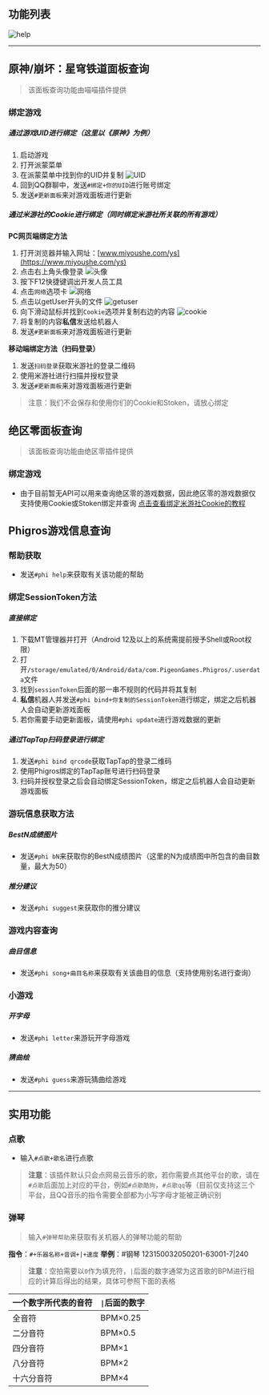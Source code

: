 ## 功能列表
![help](help.jpg)

---
## 原神/崩坏：星穹铁道面板查询

> 该面板查询功能由喵喵插件提供

### 绑定游戏
##### 通过游戏UID进行绑定（这里以《原神》为例）

1. 启动游戏
2. 打开派蒙菜单
3. 在派蒙菜单中找到你的UID并复制
![UID](3F4D8E0CCD0704842A0536DB24587991.jpg)
4. 回到QQ群聊中，发送`#绑定+你的UID`进行账号绑定
5. 发送`#更新面板`来对游戏面板进行更新

##### 通过米游社的Cookie进行绑定（同时绑定米游社所关联的所有游戏）

**PC网页端绑定方法**
1. 打开浏览器并输入网址：[www.miyoushe.com/ys](https://www.miyoushe.com/ys)
2. 点击右上角头像登录
![头像](QQ_1740408986778.png)
3. 按下F12快捷键调出开发人员工具
4. 点击`网络`选项卡
![网络](QQ_1740410198306.png)
5. 点击以getUser开头的文件
![getuser](QQ_1740410344859.png)
6. 向下滑动鼠标并找到`Cookie`选项并复制右边的内容
![cookie](QQ_1740410526452.png)
7. 将复制的内容**私信**发送给机器人
8. 发送`#更新面板`来对游戏面板进行更新

**移动端绑定方法（扫码登录）**
1. 发送`扫码登录`获取米游社的登录二维码
2. 使用米游社进行扫描并授权登录
3. 发送`#更新面板`来对游戏面板进行更新

> 注意：我们不会保存和使用你们的Cookie和Stoken，请放心绑定

## 绝区零面板查询

> 该面板查询功能由绝区零插件提供

### 绑定游戏

- 由于目前暂无API可以用来查询绝区零的游戏数据，因此绝区零的游戏数据仅支持使用Cookie或Stoken绑定并查询
[点击查看绑定米游社Cookie的教程](#通过米游社的Cookie进行绑定（同时绑定米游社所关联的所有游戏）)
## Phigros游戏信息查询
### 帮助获取

- 发送`#phi help`来获取有关该功能的帮助
### 绑定SessionToken方法
##### 直接绑定

1. 下载MT管理器并打开（Android 12及以上的系统需提前授予Shell或Root权限）
2. 打开`/storage/emulated/0/Android/data/com.PigeonGames.Phigros/.userdata`文件
3. 找到`sessionToken`后面的那一串不规则的代码并将其复制
4. **私信**机器人并发送`#phi bind+你复制的SessionToken`进行绑定，绑定之后机器人会自动更新游戏面板
5. 若你需要手动更新面板，请使用`#phi update`进行游戏数据的更新
##### 通过TapTap扫码登录进行绑定

1. 发送`#phi bind qrcode`获取TapTap的登录二维码
2. 使用Phigros绑定的TapTap账号进行扫码登录
3. 扫码并授权登录之后会自动绑定SessionToken，绑定之后机器人会自动更新游戏面板
### 游玩信息获取方法
##### BestN成绩图片

- 发送`#phi bN`来获取你的BestN成绩图片（这里的N为成绩图中所包含的曲目数量，最大为50）
##### 推分建议

- 发送`#phi suggest`来获取你的推分建议
### 游戏内容查询
##### 曲目信息

- 发送`#phi song+曲目名称`来获取有关该曲目的信息（支持使用别名进行查询）
### 小游戏
##### 开字母

- 发送`#phi letter`来游玩开字母游戏
##### 猜曲绘

- 发送`#phi guess`来游玩猜曲绘游戏
---
## 实用功能
### 点歌

- 输入`#点歌+歌名`进行点歌


> **注意**：该插件默认只会点网易云音乐的歌，若你需要点其他平台的歌，请在`#点歌`后面加上对应的平台，例如`#点歌酷狗`，`#点歌qq`等（目前仅支持这三个平台，且QQ音乐的指令需要全部都为小写字母才能被正确识别

### 弹琴

> 输入`#弹琴帮助`来获取有关机器人的弹琴功能的帮助

**指令**：`#+乐器名称+音调+|+速度`
**举例**：#钢琴 123150032050201-63001-7|240
> **注意**：空拍需要以`0`作为填充符，`|`后面的数字通常为这首歌的BPM进行相应的计算后得出的结果，具体可参照下面的表格


| 一个数字所代表的音符 | `\|`后面的数字 |
| ---------- | --------- |
| 全音符        | BPM×0.25  |
| 二分音符       | BPM×0.5   |
| 四分音符       | BPM×1     |
| 八分音符       | BPM×2     |
| 十六分音符      | BPM×4     |
